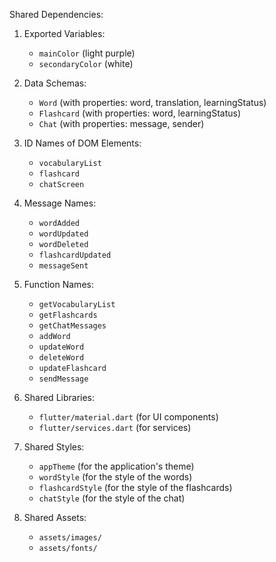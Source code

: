 Shared Dependencies:

1. Exported Variables:
   - `mainColor` (light purple)
   - `secondaryColor` (white)

2. Data Schemas:
   - `Word` (with properties: word, translation, learningStatus)
   - `Flashcard` (with properties: word, learningStatus)
   - `Chat` (with properties: message, sender)

3. ID Names of DOM Elements:
   - `vocabularyList`
   - `flashcard`
   - `chatScreen`

4. Message Names:
   - `wordAdded`
   - `wordUpdated`
   - `wordDeleted`
   - `flashcardUpdated`
   - `messageSent`

5. Function Names:
   - `getVocabularyList`
   - `getFlashcards`
   - `getChatMessages`
   - `addWord`
   - `updateWord`
   - `deleteWord`
   - `updateFlashcard`
   - `sendMessage`

6. Shared Libraries:
   - `flutter/material.dart` (for UI components)
   - `flutter/services.dart` (for services)

7. Shared Styles:
   - `appTheme` (for the application's theme)
   - `wordStyle` (for the style of the words)
   - `flashcardStyle` (for the style of the flashcards)
   - `chatStyle` (for the style of the chat)

8. Shared Assets:
   - `assets/images/`
   - `assets/fonts/`